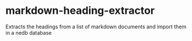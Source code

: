 # markdown-heading-extractor
Extracts the headings from a list of markdown documents and import them in a nedb database

